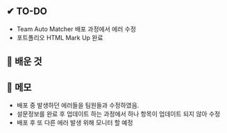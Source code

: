 ## ✔ TO-DO

- Team Auto Matcher 배포 과정에서 에러 수정
- 포트폴리오 HTML Mark Up 완료

## 💾 배운 것

## 📝 메모

- 배포 중 발생하던 에러들을 팀원들과 수정하였음.
- 설문정보를 완료 후 업데이트 하는 과정에서 하나 항목이 업데이트 되지 않아 수정
- 배포 후 또 다른 에러 발생 위해 모니터 할 예정
